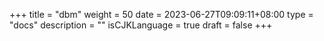 +++
title = "dbm"
weight = 50
date = 2023-06-27T09:09:11+08:00
type = "docs"
description = ""
isCJKLanguage = true
draft = false
+++